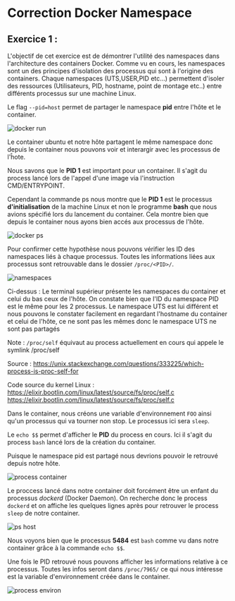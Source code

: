 # Correction Docker Namespace

## Exercice 1 : 

L'objectif de cet exercice est de démontrer l'utilité des namespaces dans l'architecture des containers Docker.
Comme vu en cours, les namespaces sont un des principes d'isolation des processus qui sont à l'origine des containers.
Chaque namespaces (UTS,USER,PID etc...) permettent d'isoler des ressources (Utilisateurs, PID, hostname, point de montage etc..) entre différents processus sur une machine Linux.


Le flag `--pid=host` permet de partager le namespace **pid** entre l'hôte et le container.

![docker run ](https://i.imgur.com/nP8nPoM.png)

Le container ubuntu et notre hôte partagent le même namespace donc depuis le container nous pouvons voir et interargir avec les processus de l'ĥote.

Nous savons que le **PID 1** est important pour un container. Il s'agit du process lancé lors de l'appel d'une image via l'instruction CMD/ENTRYPOINT.

Cependant la commande ps nous montre que le **PID 1** est le processus **d'initialisation** de la machine Linux et non le programme **bash** que nous avions spécifié lors du lancement du container. Cela montre bien que depuis le container nous ayons bien accés aux processus de l'hôte.

![docker ps](https://i.imgur.com/YdMw8iS.png)

Pour confirmer cette hypothèse nous pouvons vérifier les ID des namespaces liés à chaque processus.
Toutes les informations liées aux processus sont retrouvable dans le dossier `/proc/<PID>/`.

![namespaces](https://i.imgur.com/JbT32qz.png)

Ci-dessus : Le terminal supérieur présente les namespaces du container et celui du bas ceux de l'hôte. On constate bien que l'ID du namespace PID est le même pour les 2 processus. Le namespace UTS est lui différent et nous pouvons le constater facilement en regardant l'hostname du container et celui de l'hôte, ce ne sont pas les mêmes donc le namespace UTS ne sont pas partagés

Note : `/proc/self` équivaut au process actuellement en cours qui appele le symlink /proc/self

Source : https://unix.stackexchange.com/questions/333225/which-process-is-proc-self-for 

Code source du kernel Linux : https://elixir.bootlin.com/linux/latest/source/fs/proc/self.c https://elixir.bootlin.com/linux/latest/source/fs/proc/self.c



Dans le container, nous créons une variable d'environnement `FOO` ainsi qu'un processus qui va tourner non stop.
Le processus ici sera `sleep`.

Le `echo $$` permet d'afficher le **PID** du process en cours. Ici il s'agit du process `bash` lancé lors de la création du container.

Puisque le namespace pid est partagé nous devrions pouvoir le retrouvé depuis notre hôte.

![process container](https://imgur.com/yGd0q1p.png)

Le proccess lancé dans notre container doit forcément être un enfant du processus *dockerd* (Docker Daemon).
On recherche donc le process `dockerd` et on affiche les quelques lignes après pour retrouver le process `sleep` de notre container.

![ps host](https://i.imgur.com/f3y6T4q.png)

Nous voyons bien que le processus **5484** est `bash` comme vu dans notre container grâce à la commande `echo $$`.

Une fois le PID retrouvé nous pouvons afficher les informations relative à ce processus.
Toutes les infos seront dans `/proc/7965/` ce qui nous intéresse est la variable d'environnement créée dans le container.

![process environ](https://i.imgur.com/HfCKF2g.png)



